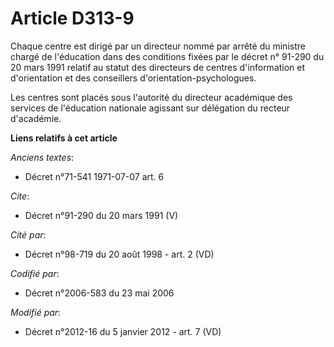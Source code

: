 # Article D313-9

Chaque centre est dirigé par un directeur nommé par arrêté du ministre chargé de l'éducation dans des conditions fixées par
le décret n° 91-290 du 20 mars 1991 relatif au statut des directeurs de centres d'information et d'orientation et des
conseillers d'orientation-psychologues. 

Les centres sont placés sous l'autorité du directeur académique des services de l'éducation nationale agissant sur délégation
du recteur d'académie.

**Liens relatifs à cet article**

_Anciens textes_:

  - Décret n°71-541 1971-07-07 art. 6

_Cite_:

  - Décret n°91-290 du 20 mars 1991 (V)

_Cité par_:

  - Décret n°98-719 du 20 août 1998 - art. 2 (VD)

_Codifié par_:

  - Décret n°2006-583 du 23 mai 2006

_Modifié par_:

  - Décret n°2012-16 du 5 janvier 2012 - art. 7 (VD)
